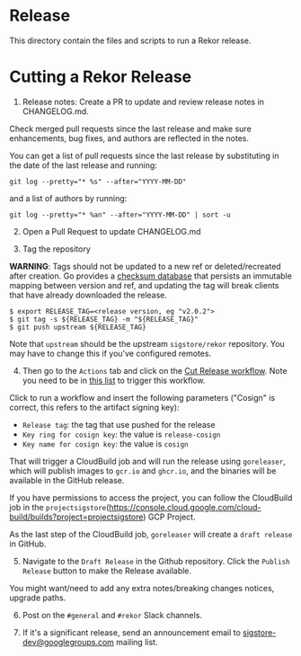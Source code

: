 # Release

This directory contain the files and scripts to run a Rekor release.

# Cutting a Rekor Release

1. Release notes: Create a PR to update and review release notes in CHANGELOG.md.

Check merged pull requests since the last release and make sure enhancements, bug fixes, and authors are reflected in the notes.

You can get a list of pull requests since the last release by substituting in the date of the last release and running:

```
git log --pretty="* %s" --after="YYYY-MM-DD"
```

and a list of authors by running:

```
git log --pretty="* %an" --after="YYYY-MM-DD" | sort -u
```

2. Open a Pull Request to update CHANGELOG.md

3. Tag the repository

**WARNING**: Tags should not be updated to a new ref or deleted/recreated after creation. Go provides a [checksum database](https://sum.golang.org/)
that persists an immutable mapping between version and ref, and updating the tag will break clients that have already downloaded the release.

```shell
$ export RELEASE_TAG=<release version, eg "v2.0.2">
$ git tag -s ${RELEASE_TAG} -m "${RELEASE_TAG}"
$ git push upstream ${RELEASE_TAG}
```

Note that `upstream` should be the upstream `sigstore/rekor` repository. You may have to change this if you've configured remotes.

4. Then go to the `Actions` tab and click on the [Cut Release workflow](https://github.com/Morrison76/rekor/actions/workflows/cut-release.yml). Note you need
to be in [this list](https://github.com/sigstore/sigstore/blob/main/.github/workflows/reusable-release.yml#L45) to trigger this workflow.

Click to run a workflow and insert the following parameters ("Cosign" is correct, this refers to the artifact signing key):

  - `Release tag`: the tag that use pushed for the release
  - `Key ring for cosign key`: the value is `release-cosign`
  - `Key name for cosign key`: the value is `cosign`

That will trigger a CloudBuild job and will run the release using `goreleaser`, which will publish images to
`gcr.io` and `ghcr.io`, and the binaries will be available in the GitHub release.

If you have permissions to access the project, you can follow the CloudBuild job in the `projectsigstore`(https://console.cloud.google.com/cloud-build/builds?project=projectsigstore) GCP Project.

As the last step of the CloudBuild job, `goreleaser` will create a `draft release` in GitHub.

5. Navigate to the `Draft Release` in the Github repository. Click the `Publish Release` button to make the Release available.

You might want/need to add any extra notes/breaking changes notices, upgrade paths.

6. Post on the `#general` and `#rekor` Slack channels.

7. If it's a significant release, send an announcement email to sigstore-dev@googlegroups.com mailing list.
